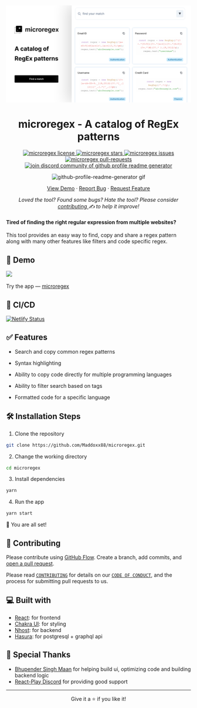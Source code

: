 <p align="center">
  <a href="https://microregex.netlify.app/">
    <img alt="microregex" src="./assets/github-repo-cover.png" />
  </a>
</p>
<h1 align="center">
  microregex - A catalog of RegEx patterns
</h1>

<p align="center">
<a href="https://github.com/Maddoxx88/microregex/blob/main/LICENSE" target="blank">
<img src="https://img.shields.io/github/license/Maddoxx88/microregex?style=flat-square" alt="microregex license" />
</a>
<a href="https://github.com/Maddoxx88/microregex/stargazers" target="blank">
<img src="https://img.shields.io/github/stars/Maddoxx88/microregex?style=flat-square" alt="microregex stars"/>
</a>
<a href="https://github.com/Maddoxx88/microregex/issues" target="blank">
<img src="https://img.shields.io/github/issues/Maddoxx88/microregex?style=flat-square" alt="microregex issues"/>
</a>
<a href="https://github.com/Maddoxx88/microregex/pulls" target="blank">
<img src="https://img.shields.io/github/issues-pr/Maddoxx88/microregex?style=flat-square" alt="microregex pull-requests"/>
</a>
<a href="https://discord.gg/HHMs7Eg" target="blank">
<img src="https://img.shields.io/discord/1032711182269808761?label=Join%20Community&logo=discord&style=flat-square" alt="join discord community of github profile readme generator"/>
</a>
</p>

<p align="center"><img src="./assets/microregex-demo-03.gif" alt="github-profile-readme-generator gif" width="500"/></p>

<p align="center">
    <a href="https://microregex.netlify.app/" target="blank">View Demo</a>
    ·
    <a href="https://github.com/Maddoxx88/microregex/issues/new/choose">Report Bug</a>
    ·
    <a href="https://github.com/Maddoxx88/microregex/issues/new/choose">Request Feature</a>
</p>

<p align="center">
<i>Loved the tool? Found some bugs? Hate the tool? Please consider <a href="https://github.com/Maddoxx88/microregex/issues">contributing </a>  ✍️ to help it improve!</i>
</p>

#### Tired of finding the right regular expression from multiple websites?

This tool provides an easy way to find, copy and share a regex pattern along with many other features like filters and code specific regex.

## 🚀 Demo

<a href="https://microregex.netlify.app/" target="blank">
<img src="https://img.shields.io/website?url=https://microregex.netlify.app/&logo=github&style=flat-square" />
</a>

Try the app  —  [microregex](https://microregex.netlify.app/)

## 🧪 CI/CD

[![Netlify Status](https://api.netlify.com/api/v1/badges/86fd5845-d2c4-40ad-9a67-9c5247eb8f68/deploy-status)](https://app.netlify.com/sites/microregex/deploys)

## ✅ Features

- Search and copy common regex patterns

- Syntax highlighting

- Ability to copy code directly for multiple programming languages

- Ability to filter search based on tags

- Formatted code for a specific language

## 🛠️ Installation Steps

1. Clone the repository

```bash
git clone https://github.com/Maddoxx88/microregex.git
```

2. Change the working directory

```bash
cd microregex
```

3. Install dependencies

```bash
yarn
```

4. Run the app

```bash
yarn start
```

🌟 You are all set!

## 🍰 Contributing

Please contribute using [GitHub Flow](https://guides.github.com/introduction/flow). Create a branch, add commits, and [open a pull request](https://github.com/Maddoxx88/microregex/compare).

Please read [`CONTRIBUTING`](CONTRIBUTING.md) for details on our [`CODE OF CONDUCT`](CODE_OF_CONDUCT.md), and the process for submitting pull requests to us.

## 💻 Built with

- [React](https://reactjs.org/): for frontend
- [Chakra UI](https://chakra-ui.com/): for styling
- [Nhost](https://nhost.io/): for backend
- [Hasura](https://hasura.io/): for postgresql + graphql api

## 🙇 Special Thanks

- [Bhupender Singh Maan](https://github.com/localhoax) for helping build ui, optimizing code and building backend logic
- [React-Play Discord](https://discord.gg/zuvQAGsk) for providing good support

<hr>
<p align="center">
Give it a ⭐ if you like it! 
</p>
